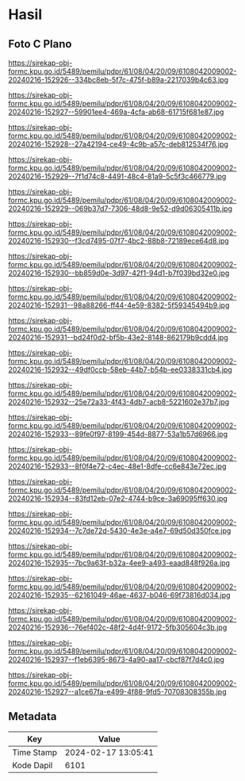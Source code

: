 # Hasil

## Foto C Plano

https://sirekap-obj-formc.kpu.go.id/5489/pemilu/pdpr/61/08/04/20/09/6108042009002-20240216-152926--334bc8eb-5f7c-475f-b89a-2217039b4c63.jpg

https://sirekap-obj-formc.kpu.go.id/5489/pemilu/pdpr/61/08/04/20/09/6108042009002-20240216-152927--59901ee4-469a-4cfa-ab68-61715f681e87.jpg

https://sirekap-obj-formc.kpu.go.id/5489/pemilu/pdpr/61/08/04/20/09/6108042009002-20240216-152928--27a42194-ce49-4c9b-a57c-deb812534f76.jpg

https://sirekap-obj-formc.kpu.go.id/5489/pemilu/pdpr/61/08/04/20/09/6108042009002-20240216-152929--7f1d74c8-4491-48c4-81a9-5c5f3c466779.jpg

https://sirekap-obj-formc.kpu.go.id/5489/pemilu/pdpr/61/08/04/20/09/6108042009002-20240216-152929--069b37d7-7306-48d8-9e52-d9d06305411b.jpg

https://sirekap-obj-formc.kpu.go.id/5489/pemilu/pdpr/61/08/04/20/09/6108042009002-20240216-152930--f3cd7495-07f7-4bc2-88b8-72189ece64d8.jpg

https://sirekap-obj-formc.kpu.go.id/5489/pemilu/pdpr/61/08/04/20/09/6108042009002-20240216-152930--bb859d0e-3d97-42f1-94d1-b7f039bd32e0.jpg

https://sirekap-obj-formc.kpu.go.id/5489/pemilu/pdpr/61/08/04/20/09/6108042009002-20240216-152931--98a88266-ff44-4e59-8382-5f59345494b9.jpg

https://sirekap-obj-formc.kpu.go.id/5489/pemilu/pdpr/61/08/04/20/09/6108042009002-20240216-152931--bd24f0d2-bf5b-43e2-8148-862179b9cdd4.jpg

https://sirekap-obj-formc.kpu.go.id/5489/pemilu/pdpr/61/08/04/20/09/6108042009002-20240216-152932--49df0ccb-58eb-44b7-b54b-ee0338331cb4.jpg

https://sirekap-obj-formc.kpu.go.id/5489/pemilu/pdpr/61/08/04/20/09/6108042009002-20240216-152932--25e72a33-4f43-4db7-acb8-5221602e37b7.jpg

https://sirekap-obj-formc.kpu.go.id/5489/pemilu/pdpr/61/08/04/20/09/6108042009002-20240216-152933--89fe0f97-8199-454d-8877-53a1b57d6966.jpg

https://sirekap-obj-formc.kpu.go.id/5489/pemilu/pdpr/61/08/04/20/09/6108042009002-20240216-152933--8f0f4e72-c4ec-48e1-8dfe-cc6e843e72ec.jpg

https://sirekap-obj-formc.kpu.go.id/5489/pemilu/pdpr/61/08/04/20/09/6108042009002-20240216-152934--83fd12eb-07e2-4744-b9ce-3a69095ff630.jpg

https://sirekap-obj-formc.kpu.go.id/5489/pemilu/pdpr/61/08/04/20/09/6108042009002-20240216-152934--7c7de72d-5430-4e3e-a4e7-69d50d350fce.jpg

https://sirekap-obj-formc.kpu.go.id/5489/pemilu/pdpr/61/08/04/20/09/6108042009002-20240216-152935--7bc9a63f-b32a-4ee9-a493-eaad848f926a.jpg

https://sirekap-obj-formc.kpu.go.id/5489/pemilu/pdpr/61/08/04/20/09/6108042009002-20240216-152935--62161049-46ae-4637-b046-69f73816d034.jpg

https://sirekap-obj-formc.kpu.go.id/5489/pemilu/pdpr/61/08/04/20/09/6108042009002-20240216-152936--76ef402c-48f2-4d4f-9172-5fb305604c3b.jpg

https://sirekap-obj-formc.kpu.go.id/5489/pemilu/pdpr/61/08/04/20/09/6108042009002-20240216-152937--f1eb6395-8673-4a90-aa17-cbcf87f7d4c0.jpg

https://sirekap-obj-formc.kpu.go.id/5489/pemilu/pdpr/61/08/04/20/09/6108042009002-20240216-152927--a1ce67fa-e499-4f88-9fd5-70708308355b.jpg


## Metadata

| Key        | Value               |
| ---------- | ------------------- |
| Time Stamp | 2024-02-17 13:05:41 |
| Kode Dapil | 6101                |



